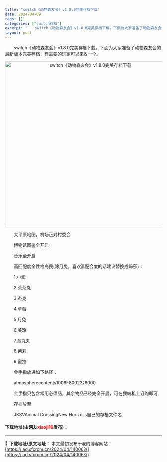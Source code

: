 ```yaml
---
title: "switch《动物森友会》v1.8.0完美存档下载"
date: 2024-04-09
tags: []
categories: ["switch存档"]
excerpt: "　　switch《动物森友会》v1.8.0完美存档下载。下面为大家准备了动物森友会的最新版本完美存档，有需要的玩家可以来收一个。 　　大平原地图，机场正对村委会 　　博物馆图鉴全开启 　　音乐全开启 　　高匹配度全性格岛民(除月兔，喜欢高配合度的话建议替换成玛莎)： 　　1.小润 　　2.茶茶丸 　&hellip;"
layout: post
---
```


 <p>　　switch《动物森友会》v1.8.0完美存档下载。下面为大家准备了动物森友会的最新版本完美存档，有需要的玩家可以来收一个。</p> <p align="center"><img align="" border="0" src="https://lad.sfcrom.cn/wp-content/uploads/2024/04/20240409_6614f1bc9752f.jpg" width="533" alt="switch《动物森友会》v1.8.0完美存档下载" /></p> <p>　　大平原地图，机场正对村委会</p> <p>　　博物馆图鉴全开启</p> <p>　　音乐全开启</p> <p>　　高匹配度全性格岛民(除月兔，喜欢高配合度的话建议替换成玛莎)：</p> <p>　　1.小润</p> <p>　　2.茶茶丸</p> <p>　　3.杰克</p> <p>　　4.草莓</p> <p>　　5.月兔</p> <p>　　6.美玲</p> <p>　　7.章丸丸</p> <p>　　8.茉莉</p> <p>　　9.蜜拉</p> <p>　　金手指放进如下路径：</p> <p>　　atmospherecontents 1006F8002326000</p> <p>　　金手指只包含常用必须品，其余物品已经完全开启，可在狸端机上订购即可</p> <p>　　存档放至</p> <p>　　JKSVAnimal CrossingNew Horizons自己的存档文件名</p> <p><h4>下载地址(由网友<font color="red">xiaoji16</font>发布)：</h4></p> 

---
📖 **下载地址/原文地址：** 本文最初发布于我的博客网站：[https://lad.sfcrom.cn/2024/04/140063/](https://lad.sfcrom.cn/2024/04/140063/)
